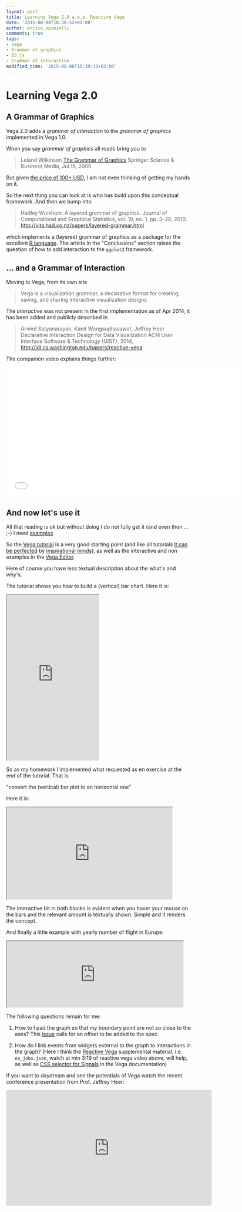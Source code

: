 ```yaml
---
layout: post
title: Learning Vega 2.0 a.k.a. Reactive Vega
date: '2015-08-08T18:38:52+02:00'
author: enrico_spinielli
comments: true
tags:
- vega
- Grammar of graphics
- D3.js
- Grammar of interaction
modified_time: '2015-08-08T18:39:13+02:00'
---
```

<style>
h1 ~ aside {
  font-size: small;
  right: 0;
  position: absolute;
  width: 180px;
}
</style>
# Learning Vega 2.0 #

## A Grammar of Graphics ##
Vega 2.0 adds a _grammar of interaction_ to the _grammar of graphics_ implemented in Vega 1.0.

When you say _grammar of graphics_ all roads bring you to

> Leland Wilkinson
> [The Grammar of Graphics](http://books.google.com/books/about/The_Grammar_of_Graphics.html?id=_kRX4LoFfGQC)
> Springer Science & Business Media, Jul 15, 2005

But given [the price of 100+ USD](http://www.amazon.com/Grammar-Graphics-Statistics-Computing/dp/0387245448/),
I am not even thinking of getting my hands on it.

So the next thing you can look at is who has build upon this conceptual framework.
And then we bump into

> Hadley Wickham.
> A layered grammar of graphics.
> Journal of Computational and Graphical Statistics, vol. 19, no. 1, pp. 3–28, 2010.
> http://vita.had.co.nz/papers/layered-grammar.html

which implements a (layered) grammar of graphics as a package for the excellent
[R language](https://www.r-project.org/).
The article in the "Conclusions" section raises the question of how to add interaction to the `ggplot2` framework.

## ... and a Grammar of Interaction ##
Moving to Vega, from its own site

> Vega is a visualization grammar, a declarative format for creating, saving, and sharing interactive visualization designs


The _interactive_ was not present in the first implementation as of Apr 2014, it has been added and publicly described in

> Arvind Satyanarayan, Kanit Wongsuphasawat, Jeffrey Heer
> Declarative Interaction Design for Data Visualization
> ACM User Interface Software & Technology (UIST), 2014,
http://idl.cs.washington.edu/papers/reactive-vega

The companion video explains things further:

<iframe class="player" src="//player.vimeo.com/video/100936827" width="630" height="354" frameborder="0" webkitallowfullscreen="1" mozallowfullscreen="1" allowfullscreen="1"></iframe>

## And now let's use it ##
All that reading is ok but without doing I do not fully get it (and even then ... ;-)
I need [examples](http://bost.ocks.org/mike/example/)

So the [Vega tutorial](https://github.com/vega/vega/wiki/Tutorial) is a very good starting point
(and like all tutorials [it can be perfected](https://github.com/vega/vega/issues/308) by
[inspirational minds](https://github.com/vega/vega/issues/308#issuecomment-125266356)),
as well as the interactive and non examples in the [Vega Editor](http://vega.github.io/vega-editor/?spec=bar).

Here of course you have less textual description about the what's and why's.

The tutorial shows you how to build a (vertical) bar chart. Here it is:

<iframe src="http://bl.ocks.org/espinielli/raw/358d490182efc1beace5/354eeb48743dbe11f98b23b0ae0b4c460f925f07/"
	width="250px" height="450px" border="1px solid #DEDEDE" marginwidth="0px" marginheight="0px" scrolling="no"></iframe>

So as my homework I implemented what requested as en exercise at the end of the tutorial.
That is

"convert the (vertical) bar plot
to an horizontal one"

Here it is:

<iframe src="http://bl.ocks.org/espinielli/raw/64b0be9bc33d1405bc92/036c40ca81c1f8b8d2bdd70b87002b64df58d4f8/"
	width="450px" height="250px" border="1px solid #DEDEDE" marginwidth="0px" marginheight="0px" scrolling="no"></iframe>

The interactive bit in both blocks is evident when you hover your mouse on the bars and the relevant amount is textually shown.
Simple and it renders the concept.

And finally a little example with yearly number of flight in Europe:

<iframe src="http://bl.ocks.org/espinielli/raw/87047968c67c02dbcb8d/6ac04b94cdcf1f01ae474e0bb331e1a09408c813/"
	width="480px" height="180px" border="1px solid #DEDEDE" marginwidth="0" marginheight="0" scrolling="no"></iframe>

The following questions remain for me:

1. How to I pad the graph so that my boundary point are not so close to the axes?
   This [issue](https://github.com/vega/vega/issues/104) calls for an offset to be added to the spec.

2. How do I link events from widgets external to the graph to interactions in the graph?
   (Here I think the [Reactive Vega](http://idl.cs.washington.edu/papers/reactive-vega)
   supplemental material, i.e. `ex_jobs.json`, watch at min 3:19 of reactive vega video above, will help,
   as well as [CSS selector for Signals](https://github.com/vega/vega/wiki/Signals#user-content-event-stream-selectors)
   in the Vega documentation)

If you want to daydream and see the potentials of Vega watch the recent conference presentation from Prof. Jeffrey Heer:

<iframe width="560" height="315" src="https://www.youtube.com/embed/GdoDLuPe-Wg" frameborder="0" allowfullscreen></iframe>